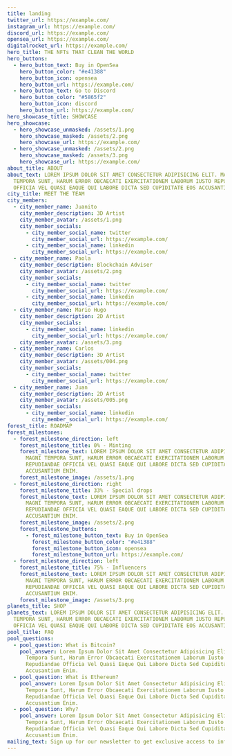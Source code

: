 ```yaml
---
title: landing
twitter_url: https://example.com/
instagram_url: https://example.com/
discord_url: https://example.com/
opensea_url: https://example.com/
digitalrocket_url: https://example.com/
hero_title: THE NFTs THAT CLEAN THE WORLD
hero_buttons:
  - hero_button_text: Buy in OpenSea
    hero_button_color: "#e41388"
    hero_button_icon: opensea
    hero_button_url: https://example.com/
  - hero_button_text: Go to Discord
    hero_button_color: "#5865f2"
    hero_button_icon: discord
    hero_button_url: https://example.com/
hero_showcase_title: SHOWCASE
hero_showcase:
  - hero_showcase_unmasked: /assets/1.png
    hero_showcase_masked: /assets/2.png
    hero_showcase_url: https://example.com/
  - hero_showcase_unmasked: /assets/2.png
    hero_showcase_masked: /assets/3.png
    hero_showcase_url: https://example.com/
about_title: ABOUT
about_text: LOREM IPSUM DOLOR SIT AMET CONSECTETUR ADIPISICING ELIT. MAGNI
  TEMPORA SUNT, HARUM ERROR OBCAECATI EXERCITATIONEM LABORUM IUSTO REPUDIANDAE
  OFFICIA VEL QUASI EAQUE QUI LABORE DICTA SED CUPIDITATE EOS ACCUSANTIUM ENIM.
city_title: MEET THE TEAM
city_members:
  - city_member_name: Juanito
    city_member_description: 3D Artist
    city_member_avatar: /assets/1.png
    city_member_socials:
      - city_member_social_name: twitter
        city_member_social_url: https://example.com/
      - city_member_social_name: linkedin
        city_member_social_url: https://example.com/
  - city_member_name: Paola
    city_member_description: Blockchain Adviser
    city_member_avatar: /assets/2.png
    city_member_socials:
      - city_member_social_name: twitter
        city_member_social_url: https://example.com/
      - city_member_social_name: linkedin
        city_member_social_url: https://example.com/
  - city_member_name: Mario Hugo
    city_member_description: 2D Artist
    city_member_socials:
      - city_member_social_name: linkedin
        city_member_social_url: https://example.com/
    city_member_avatar: /assets/3.png
  - city_member_name: Carlos
    city_member_description: 3D Artist
    city_member_avatar: /assets/004.png
    city_member_socials:
      - city_member_social_name: twitter
        city_member_social_url: https://example.com/
  - city_member_name: Juan
    city_member_description: 2D Artist
    city_member_avatar: /assets/005.png
    city_member_socials:
      - city_member_social_name: linkedin
        city_member_social_url: https://example.com/
forest_title: ROADMAP
forest_milestones:
  - forest_milestone_direction: left
    forest_milestone_title: 0% - Minting
    forest_milestone_text: LOREM IPSUM DOLOR SIT AMET CONSECTETUR ADIPISICING ELIT.
      MAGNI TEMPORA SUNT, HARUM ERROR OBCAECATI EXERCITATIONEM LABORUM IUSTO
      REPUDIANDAE OFFICIA VEL QUASI EAQUE QUI LABORE DICTA SED CUPIDITATE EOS
      ACCUSANTIUM ENIM.
    forest_milestone_image: /assets/1.png
  - forest_milestone_direction: right
    forest_milestone_title: 33% - Special drops
    forest_milestone_text: LOREM IPSUM DOLOR SIT AMET CONSECTETUR ADIPISICING ELIT.
      MAGNI TEMPORA SUNT, HARUM ERROR OBCAECATI EXERCITATIONEM LABORUM IUSTO
      REPUDIANDAE OFFICIA VEL QUASI EAQUE QUI LABORE DICTA SED CUPIDITATE EOS
      ACCUSANTIUM ENIM.
    forest_milestone_image: /assets/2.png
    forest_milestone_buttons:
      - forest_milestone_button_text: Buy in OpenSea
        forest_milestone_button_color: "#e41388"
        forest_milestone_button_icon: opensea
        forest_milestone_button_url: https://example.com/
  - forest_milestone_direction: left
    forest_milestone_title: 75% - Influencers
    forest_milestone_text: LOREM IPSUM DOLOR SIT AMET CONSECTETUR ADIPISICING ELIT.
      MAGNI TEMPORA SUNT, HARUM ERROR OBCAECATI EXERCITATIONEM LABORUM IUSTO
      REPUDIANDAE OFFICIA VEL QUASI EAQUE QUI LABORE DICTA SED CUPIDITATE EOS
      ACCUSANTIUM ENIM.
    forest_milestone_image: /assets/3.png
planets_title: SHOP
planets_text: LOREM IPSUM DOLOR SIT AMET CONSECTETUR ADIPISICING ELIT. MAGNI
  TEMPORA SUNT, HARUM ERROR OBCAECATI EXERCITATIONEM LABORUM IUSTO REPUDIANDAE
  OFFICIA VEL QUASI EAQUE QUI LABORE DICTA SED CUPIDITATE EOS ACCUSANTIUM ENIM.
pool_title: FAQ
pool_questions:
  - pool_question: What is Bitcoin?
    pool_answer: Lorem Ipsum Dolor Sit Amet Consectetur Adipisicing Elit. Magni
      Tempora Sunt, Harum Error Obcaecati Exercitationem Laborum Iusto
      Repudiandae Officia Vel Quasi Eaque Qui Labore Dicta Sed Cupiditate Eos
      Accusantium Enim.
  - pool_question: What is Ethereum?
    pool_answer: Lorem Ipsum Dolor Sit Amet Consectetur Adipisicing Elit. Magni
      Tempora Sunt, Harum Error Obcaecati Exercitationem Laborum Iusto
      Repudiandae Officia Vel Quasi Eaque Qui Labore Dicta Sed Cupiditate Eos
      Accusantium Enim.
  - pool_question: Why?
    pool_answer: Lorem Ipsum Dolor Sit Amet Consectetur Adipisicing Elit. Magni
      Tempora Sunt, Harum Error Obcaecati Exercitationem Laborum Iusto
      Repudiandae Officia Vel Quasi Eaque Qui Labore Dicta Sed Cupiditate Eos
      Accusantium Enim.
mailing_text: Sign up for our newsletter to get exclusive access to information!
---
```

